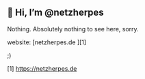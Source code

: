 ## 👋 Hi, I’m @netzherpes

Nothing. Absolutely nothing to see here, sorry.

website: [netzherpes.de ][1]

;)

<!---
netzherpes/netzherpes is a ✨ special ✨ repository because its `README.md` (this file) appears on your GitHub profile.
You can click the Preview link to take a look at your changes.
--->
 [1] https://netzherpes.de
